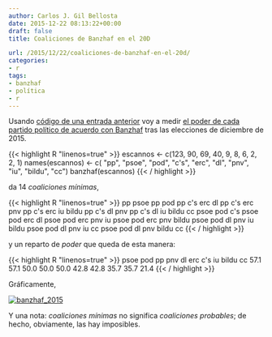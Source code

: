 ```yaml
---
author: Carlos J. Gil Bellosta
date: 2015-12-22 08:13:22+00:00
draft: false
title: Coaliciones de Banzhaf en el 20D

url: /2015/12/22/coaliciones-de-banzhaf-en-el-20d/
categories:
- r
tags:
- banzhaf
- política
- r
---
```


Usando [código de una entrada anterior](http://www.datanalytics.com/2015/05/20/banzhaf-y-las-elecciones-que-se-nos-vienen/) voy a medir [el poder de cada partido político de acuerdo con Banzhaf](https://en.wikipedia.org/wiki/Banzhaf_power_index) tras las elecciones de diciembre de 2015.

{{< highlight R "linenos=true" >}}
escannos <- c(123, 90, 69, 40, 9, 8, 6, 2, 2, 1)
names(escannos) <- c( "pp", "psoe", "pod", "c's",
    "erc", "dl", "pnv", "iu", "bildu", "cc")
banzhaf(escannos)
{{< / highlight >}}


da 14 _coaliciones mínimas_,

{{< highlight R "linenos=true" >}}
pp psoe
pp pod
pp c's erc dl
pp c's erc pnv
pp c's erc iu bildu
pp c's dl pnv
pp c's dl iu bildu cc
psoe pod c's
psoe pod erc dl
psoe pod erc pnv iu
psoe pod erc pnv bildu
psoe pod dl pnv iu bildu
psoe pod dl pnv iu cc
psoe pod dl pnv bildu cc
{{< / highlight >}}

y un reparto de _poder_ que queda de esta manera:

{{< highlight R "linenos=true" >}}
 psoe   pod    pp   pnv    dl   erc   c's    iu bildu    cc
 57.1  57.1  50.0  50.0  50.0  42.8  42.8  35.7  35.7  21.4
{{< / highlight >}}

Gráficamente,

[![banzhaf_2015](/wp-uploads/2015/12/banzhaf_2015.png)
](/wp-uploads/2015/12/banzhaf_2015.png)

Y una nota: _coaliciones mínimas_ no significa _coaliciones probables_; de hecho, obviamente, las hay imposibles.